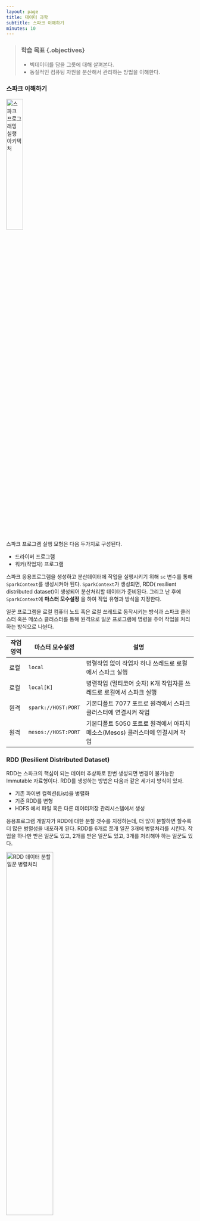 ```yaml
---
layout: page
title: 데이터 과학
subtitle: 스파크 이해하기
minutes: 10
---
```


> ### 학습 목표 {.objectives}
>
> * 빅데이터를 담을 그릇에 대해 살펴본다.
> * 동질적인 컴퓨팅 자원을 분산해서 관리하는 방법을 이해한다.

### 스파크 이해하기


<img src="fig/pyspark-app-arch.png" alt="스파크 프로그래밍 실행 아키텍처" width="30%">

스파크 프로그램 실행 모형은 다음 두가지로 구성된다.

* 드라이버 프로그램
* 워커(작업자) 프로그램

스파크 응용프로그램을 생성하고 분산데이터에 작업을 실행시키기 위해 `sc` 변수를 통해 `SparkContext`를 생성시켜야 된다.
`SparkContext`가 생성되면, RDD( resilient distributed dataset)이 생성되어 분산처리할 데이터가 준비된다. 그리고 난 후에 `SparkContext`에 **마스터 모수설정** 을 하여 작업 유형과 방식을 지정한다.

일꾼 프로그램을 로컬 컴퓨터 노드 혹은 로컬 쓰레드로 동작시키는 방식과 스파크 클러스터 혹은 메쏘스 클러스터를 통해 원격으로 일꾼 프로그램에 명령을 주어 작업을 처리하는 방식으로 나뉜다.


|  작업 영역       |  마스터 모수설정  |  설명   |
|------------------|-----------------------|-------------------------------------|
|    로컬      |     `local`           | 병렬작업 없이 작업자 하나 쓰레드로 로컬에서 스파크 실행 |
|    로컬      |     `local[K]`        | 병렬작업 (멀티코어 숫자) K개 작업자를 쓰레드로 로컬에서 스파크 실행 |
|    원격      | `spark://HOST:PORT`   | 기본디폴트 7077 포트로 원격에서 스파크 클러스터에 연결시켜 작업     |
|    원격      | `mesos://HOST:PORT`   | 기본디폴트 5050 포트로 원격에서 아파치 메소스(Mesos) 클러스터에 연결시켜 작업     |

### RDD (Resilient Distributed Dataset)

RDD는 스파크의 핵심이 되는 데이터 추상화로 한번 생성되면 변경이 불가능한 Immutable 자료형이다.
RDD를 생성하는 방법은 다음과 같은 세가지 방식이 있자.

* 기존 파이썬 컬렉션(List)을 병렬화 
* 기존 RDD를 변형 
* HDFS 에서 파일 혹은 다른 데이터저장 관리시스템에서 생성

응용프로그램 개발자가 RDD에 대한 분할 갯수를 지정하는데, 더 많이 분할하면 할수록 더 많은 병렬성을 내포하게 된다.
RDD를 6개로 쪼개 일꾼 3개에 병렬처리를 시킨다. 작업을 하나만 받은 일꾼도 있고, 2개를 받은 일꾼도 있고, 3개를 처리해야 하는 일꾼도 있다.

<img src="fig/rdd-worker-parallelism.png" alt="RDD 데이터 분할 일꾼 병렬처리" width="50%">

RDD에 대한 두가지 연산유형

* **변환(Transformation)** : 지연연산(Lazy)으로 즉시 연산이 실행되지 않는다.
* **동작(Action)** : 동작이 실행될 때 비로소 RDD 변환이 실행된다.

RDD를 캐쉬형태로 메모리 혹은 디스크에 넣고 작업하는 것도 가능하다.

> ### 데이터 구조 분류 {.callout}
>
> * 선스키마를 갖는 정형데이터 : 관계형 데이터베이스
> * 후스키마를 갖는 반정형데이터 : JSON, XML, 주로 `printf`문으로 생성되는 웹로그 등.
> * 스키마가 없는 무정형 데이터 : 일반 텍스트, 미디어 파일
> 
> <img src="fig/data-structure.png" alt="데이터 구조 분류" width="70%">

### RDD vs 데이터프레임

RDD와 데이터프레임 성능을 비교하면, 단순히 RDD를 사용하는 것에 비해 데이터프레임을 사용한 것이 성능이 최대 파있너의 경우 나오는 것이 확인된다. R 데이터프레임도 확인이 되고 있지 않지만 유사할 것으로 판단된다. 

<img src="fig/spark-dataframe-performance.png" alt="RDD vs. 데이터프레임 비교" width="70%">


#### 변환(Transformation)과 동작(Action)

스파크 RDD 변환은 기존 데이터에서 새로운 데이터를 생성시키지만, 바로 새로운 데이터가 생성되는 것이 아니다.
**지연연산(lazy evaluation)** 을 사용해서 기초 데이터에 적용될 변환연산을 기억하고 있고 **동작(Action)** 이 실행될 때 한번에 실행된다. 이런 과정을 통해 스파크가 자동으로 최적화 및 장애나 느리게 작업하는 일꾼을 깔끔하게 처리한다.
어떻게 보면 최종결과값을 생성해내는 방안 혹은 음식조리하는 요리법으로 간주할 수도 있다.

#### 변환(Transformation)

|     변환 작업    |                        상세설명                                             |
|------------------|-----------------------------------------------------------------------------|
|   map(*func*)    | *func* 함수를 통해 인자로 전달하고, 결과로 새로운 분산 데이터셋이 반환된다. |
| filter(*func*)   | *func* 함수를 통해 참으로 선택된 것만 인자로 전달하고, 결과로 새로운 분산 데이터셋이 반환된다. |
| distinct([작업갯수]) | 유일무이한 작업만 선택해서 인자로 전달하고, 결과로 새로운 분산 데이터셋이 반환된다. |
| flatmap(*func*)  | `map`과 유사하지만, 각 입력항목이 0 혹은 그 이상으로 *func* 함수가 단일 항목을 반환하는 것이 아니라 순열을 반환한다. |

~~~ {.python}
# coding: utf-8

# 1. map 예제
>>> rdd = sc.parallelize([1,2,3,4])
>>> rdd.map(lambda x: x*2)
# [1,2,3,4] --> [1,4,9,16]

# 2. filter 예제
>>> rdd.filter(lambda x: x %2 == 0)
# [1,2,3,4] --> [2,4]

# 3. distinct 예제
>>> rdd2 = sc.parallelize([3,5,5,2,1,2,2,3])
>>> rdd2.distinct()
# [3,5,5,2,1,2,2,3] --> [1,2,3,5]
~~~

#### 동작(Action)

|      동작 작업      |                        상세설명                                             |
|---------------------|-----------------------------------------------------------------------------|
|   reduce(*func*)    | *func* 함수를 사용해서 데이터셋 원소를 총합요약. *func* 함수는 인자를 두개 받아 하나를 반환. |
|     take(*n*)       | 첫 *n* 개 원소를 뽑아낸 배열을 생성.                                        |
|     collect()       | 배열로 모든 원소를 뽑아냄, 드라이버 프로그램 메모리가 데이터를 담을 수 있는 사전확인  |
| takeOrdered(*n, key=func*) | *key=func* 에 지정된 방식 혹은 오름차순으로 *n* 개 원소를 추출하여 반환 |


~~~ {.python}
# coding: utf-8

# 1. reduce 예제
>>> rdd = sc.parallelize([1,2,3,4])
>>> rdd.reduce(lambda a, b: a+b)
# 10

# take 예제
>>> rdd.take(3)
# [1,2,3]

# collect 예제
>>> rdd.collect()
# [1,2,3,4]
~~~


### RDD 동작방식

<img src="fig/rdd-work-trigger.png" alt="RDD 데이터 분할 일꾼 병렬처리" width="70%">

RDD 동작방식은 최종 결과를 얻기 위해서 모으기(collect) 동작을 일으키면, 병렬화(parallelize),
여과과정(filter), 매핑(map) 작업이 원 데이터 파일 혹은 리스트에 가해져 RDD에 순차적으로 진행된다.

### 스파크 응용프로그램 생애주기

1. 외부 데이터에서 RDD를 생성하거나 드라이버 프로그램에 컬렉션(리스트)를 병렬화하면서 시작된다.
1. 지연연산으로 앞서 생성된 RDD를 새로운 RDD로 변환시킨다.
1. 재사용하려면 RDD를 **cache()** 함수를 사용한다.
1. 동작(action)을 수행해서 병렬처리 작업을 실행시키고 최종결과를 산출시킨다.

좀더 구체적으로 살펴보면 다음과 같다.

1. 드라이버 프로그램(개발중인 스파크 응용프로그램)이 실행된다.
1. 드라이버 프로그램은 어떤 관리자를 프로그램을 사용할지에 따라 다르지만,
   응용프로그램 마스터가 YARN, Mesos, 스파크 자원관리자가 올라올 때까지 대기한다.
1. 응용프로그램 관리자가 클러스터에 작업을 분배한다. 이때 원격인지 로컬인지, CPU와 메모리 자원이 가용한 컴퓨터 노드, 자원 요구사항 등을 고려한다.
1. 일꾼이 분할된 작업을 수령한다.
1. 일꾼이 작업을 처리하고 처리결과를 파일에 저장한다.
1. 작업이 완료되면 제어권을 다시 드라이버 프로그램에 넘겨주고 다른 작업을 위해 대기한다.



